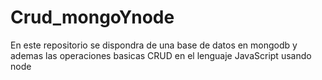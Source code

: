 # Crud_mongoYnode
En este repositorio se dispondra de una base de datos en mongodb y ademas las operaciones basicas CRUD en el lenguaje JavaScript usando node
